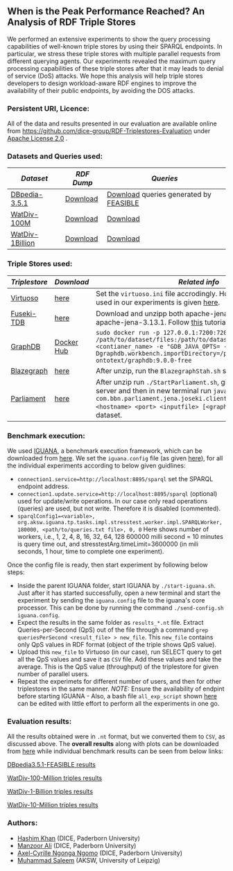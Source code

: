 ## When is the Peak Performance Reached? An Analysis of RDF Triple Stores
We performed an extensive experiments to show the query processing capabilities of well-known triple stores by using their SPARQL endpoints. In particular, we stress these triple stores with multiple parallel requests from different querying agents. Our experiments revealed the maximum query processing capabilities of these triple stores after that it may leads to denial of service (DoS) attacks. We hope this analysis will help triple stores developers to design workload-aware RDF engines to improve the availability of their public endpoints, by avoiding the DOS attacks.
### Persistent URI, Licence:
All of the data and results presented in our evaluation are available online from https://github.com/dice-group/RDF-Triplestores-Evaluation under [Apache License 2.0](https://github.com/dice-group/RDF-Triplestores-Evaluation/blob/master/LICENSE) .
 ### Datasets and Queries used:
| *Dataset*   | *RDF Dump*  | *Queries* |
|-------------|-----------|----------|
|[DBpedia-3.5.1](http://wiki.dbpedia.org/)|[Download](http://downloads.dbpedia.org/3.5.1/en/)| [Download](https://hobbitdata.informatik.uni-leipzig.de/benchmarks-data/queries/) queries generated by [FEASIBLE](https://svn.aksw.org/papers/2015/ISWC_FEASIBLE/public.pdf)
|[WatDiv-100M](https://link.springer.com/chapter/10.1007/978-3-319-11964-9_13)|[Download](http://dsg.uwaterloo.ca/watdiv/watdiv.100M.tar.bz2) | [Download](https://hobbitdata.informatik.uni-leipzig.de/benchmarks-data/queries/)
|[WatDiv-1Billion](https://link.springer.com/chapter/10.1007/978-3-319-11964-9_13)|[Download](https://hobbitdata.informatik.uni-leipzig.de/intelligent-SPARQL-interface/) | [Download](https://hobbitdata.informatik.uni-leipzig.de/intelligent-SPARQL-interface/)
### Triple Stores used:
| *Triplestore*| *Download* | *Related info* |
|--------------|------------|----------------|
|[Virtuoso](https://link.springer.com/chapter/10.1007%2F978-3-642-04329-1_21)|[here](https://github.com/openlink/virtuoso-opensource/releases)|Set the ```virtuoso.ini``` file accrodingly. However, the file we used in our experiments is given [here](https://github.com/dice-group/RDF-Triplestores-Evaluation/blob/master/virtuoso.ini). |
|[Fuseki-TDB](https://jena.apache.org/download/index.cgi)|[here](https://jena.apache.org/download/index.cgi)|Download and unzipp both apache-jena-fuseki-3.13.1 and apache-jena-3.13.1. Follow [this](https://medium.com/@rrichajalota234/how-to-apache-jena-fuseki-3-x-x-1304dd810f09) tutorial for further guidence. |
|[GraphDB](https://www.ontotext.com/)|[Docker Hub](https://hub.docker.com/r/ontotext/graphdb)|`sudo docker run -p 127.0.0.1:7200:7200 -v /path/to/dataset/files:/path/to/dataset/files --name <contianer_name> -e "GDB_JAVA_OPTS= -Dgraphdb.workbench.importDirectory=/path/to/dataset/files" ontotext/graphdb:9.0.0-free` |
|[Blazegraph](https://blazegraph.com/)|[here](https://github.com/blazegraph/database/releases/tag/BLAZEGRAPH_2_1_6_RC)|After unzip, run the `BlazegraphStah.sh` script, as given [here](https://github.com/dice-group/RDF-Triplestores-Evaluation/blob/master/blazegraphStart.sh). |
|[Parliament](http://ceur-ws.org/Vol-517/ssws09-paper2.pdf)|[here](https://github.com/SemWebCentral/parliament/releases)|After unzip run `./StartParliament.sh`, given [here](https://github.com/dice-group/RDF-Triplestores-Evaluation/blob/master/StartParliament.sh) to start the server and then in  new terminal run `java -cp "clientJars/*" com.bbn.parliament.jena.joseki.client.RemoteInserter <hostname> <port> <inputfile> [<graph-name>]` to upload dataset.|
### Benchmark execution:
We used [IGUANA](https://svn.aksw.org/papers/2017/ISWC_Iguana/public.pdf), a benchmark execution framework, which can be downloaded from [here](https://github.com/dice-group/IGUANA). We set the `iguana.config` file (as given [here](https://github.com/dice-group/RDF-Triplestores-Evaluation/blob/master/iguana.config)), for all the individual experiments according to below given guidlines:

*  `connection1.service=http://localhost:8895/sparql` set the SPARQL endpoint address.
* `connection1.update.service=http://localhost:8895/sparql` (optional) used for update/write operations. In our case only read operations (queries) are used, but not write. Therefore it is disabled (commented).             
* `sparqlConfig1=<variable>, org.aksw.iguana.tp.tasks.impl.stresstest.worker.impl.SPARQLWorker, 180000, <path/to/queries.txt file>, 0, 0`
Here <variable> shows number of workers, i.e., 1, 2, 4, 8, 16, 32, 64, 128  600000 milli second = 10 minutes is query time out, and stresstestArg.timeLimit=3600000 (in mili seconds, 1 hour, time to complete one experiment). 


Once the config file is ready, then start experiment by following below steps:
* Inside the parent IGUANA folder, start IGUANA by `./start-iguana.sh`. Just after it has started successfully, open a new terminal and start the experiment by sending the `iguana.config` file to the iguana's core processor. This can be done by running the command `./send-config.sh iguana.config`. 
* Expect the results in the same folder as `results_*.nt` file. Extract Queries-per-Second (QpS) out of the file through a command `grep queriesPerSecond <result_file> > new_file`. This `new_file` contains only QpS values in RDF format (object of the triple shows QpS value).
* Upload this `new_file` to Virtuoso (in our case), run SELECT query to get all the QpS values and save it as `CSV` file. Add these values and take the average. This is the QpS value (throughput) of the triplestore for given number of parallel users.
* Repeat the experimets for different number of users, and then for other triplestores in the same manner. *NOTE:* Ensure the availability of endpint before starting IGUANA - Also, a bash file `all_exp_script` shown [here](https://github.com/dice-group/RDF-Triplestores-Evaluation/blob/master/all_exp_script) can be edited with little effort to perform all the experiments in one go. 
### Evaluation results:
All the results obtained were in `.nt` format, but we converted them to `CSV`, as discussed above. The **overall results** along with plots can be downloaded from [here](https://github.com/dice-group/RDF-Triplestores-Evaluation/blob/master/overall_results.pdf) while individual benchmark results can be seen from below links:

[DBpedia3.5.1-FEASIBLE results](https://github.com/dice-group/RDF-Triplestores-Evaluation/tree/master/Dbpedia_FEASIBLE_results)

[WatDiv-100-Million triples results](https://github.com/dice-group/RDF-Triplestores-Evaluation/tree/master/watDiv_100_Million_results)

[WatDiv-1-Billion triples results](https://github.com/dice-group/RDF-Triplestores-Evaluation/tree/master/watDiv_1_Billion_results)

[WatDiv-10-Million triples results](https://github.com/dice-group/RDF-Triplestores-Evaluation/tree/master/watDiv_10_Million_results)

### Authors:
* [Hashim Khan](https://dice-research.org/HashimKhan) (DICE, Paderborn University)
* [Manzoor Ali](https://dice-research.org/ManzoorAli) (DICE, Paderborn University)
* [Axel-Cyrille Ngonga Ngomo](http://aksw.org/AxelNgonga.html) (DICE, Paderborn University)
* [Muhammad Saleem](https://sites.google.com/site/saleemsweb/) (AKSW, University of Leipzig)
